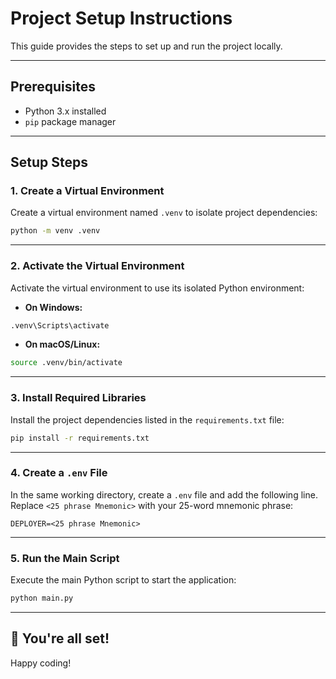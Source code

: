 # Project Setup Instructions

This guide provides the steps to set up and run the project locally.

---

## Prerequisites

- Python 3.x installed
- `pip` package manager

---

## Setup Steps

### 1. Create a Virtual Environment

Create a virtual environment named `.venv` to isolate project dependencies:

```bash
python -m venv .venv
```

---

### 2. Activate the Virtual Environment

Activate the virtual environment to use its isolated Python environment:

- **On Windows:**

```bash
.venv\Scripts\activate
```

- **On macOS/Linux:**

```bash
source .venv/bin/activate
```

---

### 3. Install Required Libraries

Install the project dependencies listed in the `requirements.txt` file:

```bash
pip install -r requirements.txt
```

---

### 4. Create a `.env` File

In the same working directory, create a `.env` file and add the following line.  
Replace `<25 phrase Mnemonic>` with your 25-word mnemonic phrase:

```env
DEPLOYER=<25 phrase Mnemonic>
```

---

### 5. Run the Main Script

Execute the main Python script to start the application:

```bash
python main.py
```

---

## 🎯 You're all set!

Happy coding!
